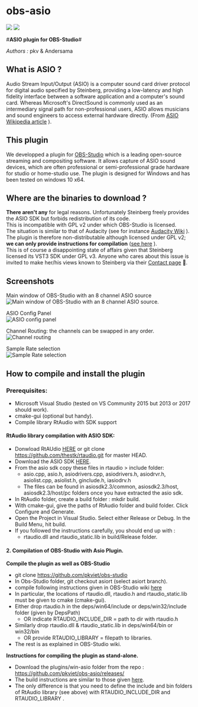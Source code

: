 # obs-asio
![](/images/obs_icon_very_small.png)  ![](/images/TECH_ASIOsmall.png)

#**ASIO plugin for OBS-Studio**#

*Authors :* pkv & Andersama

## What is ASIO ? ##
Audio Stream Input/Output (ASIO) is a computer sound card driver protocol for digital audio specified by Steinberg, providing a low-latency and high fidelity interface between a software application and a computer's sound card. Whereas Microsoft's DirectSound is commonly used as an intermediary signal path for non-professional users, ASIO allows musicians and sound engineers to access external hardware directly. (From [ASIO Wikipedia article](https://en.wikipedia.org/wiki/Audio_Stream_Input/Output) ).

## This plugin ##
We developped a plugin for [OBS-Studio](https://obsproject.com/) which is a leading open-source streaming and compositing software.
It allows capture of ASIO sound devices, which are often professional or semi-professional grade hardware for studio or home-studio use. The plugin is designed for Windows and has been tested on windows 10 x64.

## Where are the binaries to download ? ##
**There aren't any** for legal reasons.
Unfortunately Steinberg freely provides the ASIO SDK but forbids redistribution of its code.  
This is incompatible with GPL v2 under which OBS-Studio is licensed.  
The situation is similar to that of Audacity (see for instance [Audacity Wiki](http://wiki.audacityteam.org/wiki/ASIO_Audio_Interface) ).
The plugin is therefore non-distributable although licensed under GPL v2; **we can only provide instructions for compilation** ([see here](#how-to-compile-and-install-the-plugin) ).  
This is of course a disappointing state of affairs given that Steinberg licensed its VST3 SDK under GPL v3.
Anyone who cares about this issue is invited to make her/his views known to Steinberg via their [Contact page](http://www.steinberg.net/en/support/support_contact.html) :shit:.

## Screenshots ##
Main window of OBS-Studio with an 8 channel ASIO source    
![Main window of OBS-Studio with an 8 channel ASIO source.](/images/asio1.jpg) 

ASIO Config Panel    
![ASIO config panel](/images/asio2medium.jpg)

Channel Routing: the channels can be swapped in any order.        
![Channel routing](/images/asio3medium.jpg) 

Sample Rate selection    
![Sample Rate selection](/images/asio4medium.jpg)

## How to compile and install the plugin ##

### Prerequisites: ###   

* Microsoft Visual Studio (tested on VS Community 2015 but 2013 or 2017 should work).    
* cmake-gui (optional but handy).    
* Compile library RtAudio with SDK support    

#### RtAudio library compilation with ASIO SDK: ####

 * Donwload RtAUdio [HERE](http://www.music.mcgill.ca/~gary/rtaudio/) or git clone https://github.com/thestk/rtaudio.git for master HEAD.
* Download the ASIO SDK [HERE](https://www.steinberg.net/en/company/developers.html).
* From the asio sdk copy these files in rtaudio > include folder:    
    * asio.cpp, asio.h, asiodrivers.cpp, asiodrivers.h, asiodrvr.h, asiolist.cpp, asiolist.h, ginclude.h, iasiodrv.h    
    * The files can be found in asiosdk2.3/common, asiosdk2.3/host, asiosdk2.3/host/pc folders once you have extracted the asio sdk.    
* In RtAudio folder, create a build folder : mkdir build.    
* With cmake-gui, give the paths of RtAudio folder and build folder. Click Configure and Generate.
* Open the Project in Visual Studio. Select either Release or Debug. In the Build Menu, hit build.   
* If you followed the instructions carefully, you should end up with : 
    * rtaudio.dll and rtaudio_static.lib in build/Release folder.    

#### 2. Compilation of OBS-Studio with Asio Plugin. ####

**Compile the plugin as well as OBS-Studio**

* git clone https://github.com/pkviet/obs-studio    
* In Obs-Studio folder, git checkout asiort (select asiort branch).        
* compile following instructions given in OBS-Studio wiki [here](https://github.com/jp9000/obs-studio/wiki/install-instructions#windows-build-directions)      
* In particular, the locations of rtaudio.dll, rtaudio.h and rtaudio_static.lib must be given to cmake (cmake-gui).
* Either drop rtaudio.h in the deps/win64/include or deps/win32/include folder (given by DepsPath)    
    * OR indicate RTAUDIO_INCLUDE_DIR = path to dir with rtaudio.h   
* Similarly drop rtaudio.dll & rtaudio_static.lib in deps/win64/bin or win32/bin
    * OR provide RTAUDIO_LIBRARY = filepath to libraries.
*  The rest is as explained in OBS-Studio wiki.
    
**Instructions for compiling the plugin as stand-alone.**

* Download the plugins/win-asio folder from the repo : https://github.com/pkviet/obs-asio/releases/
* The build instructions are similar to those given [here](https://github.com/Palakis/obs-websocket/blob/master/BUILDING.md).  
* The only difference is that you need to define the include and bin folders of RtAudio library (see above) with RTAUDIO_INCLUDE_DIR and  RTAUDIO_LIBRARY .    


